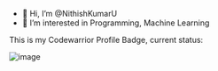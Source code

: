 - 👋 Hi, I’m @NithishKumarU
- 👀 I’m interested in Programming, Machine Learning


<!---
NithishKumarU/NithishKumarU is a ✨ special ✨ repository because its `README.md` (this file) appears on your GitHub profile.
You can click the Preview link to take a look at your changes.
--->

This is my Codewarrior Profile Badge, current status:

![image](https://user-images.githubusercontent.com/60382612/123688918-4033b780-d870-11eb-8d77-083e5bc1526a.png)
